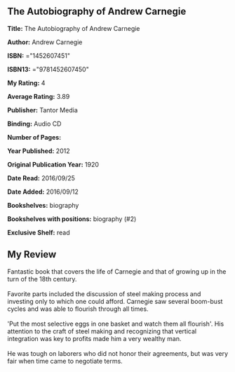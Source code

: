 ## The Autobiography of Andrew Carnegie

**Title:** The Autobiography of Andrew Carnegie

**Author:** Andrew Carnegie

**ISBN:** ="1452607451"

**ISBN13:** ="9781452607450"

**My Rating:** 4

**Average Rating:** 3.89

**Publisher:** Tantor Media

**Binding:** Audio CD

**Number of Pages:** 

**Year Published:** 2012

**Original Publication Year:** 1920

**Date Read:** 2016/09/25

**Date Added:** 2016/09/12

**Bookshelves:** biography

**Bookshelves with positions:** biography (#2)

**Exclusive Shelf:** read


## My Review

Fantastic book that covers the life of Carnegie and that of growing up in the turn of the 18th century.<br/><br/>Favorite parts included the discussion of steel making process and investing only to which one could afford. Carnegie saw several boom-bust cycles and was able to flourish through all times.<br/><br/>'Put the most selective eggs in one basket and watch them all flourish'. His attention to the craft of steel making and recognizing that vertical integration was key to profits made him a very wealthy man.<br/><br/>He was tough on laborers who did not honor their agreements, but was very fair when time came to negotiate terms.
